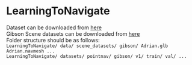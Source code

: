 # LearningToNavigate

Dataset can be downloaded from [here](https://dl.fbaipublicfiles.com/habitat/data/datasets/pointnav/gibson/v1/pointnav_gibson_v1.zip) </br>
Gibson Scene datasets can be downloaded from [here](https://docs.google.com/forms/d/e/1FAIpQLScWlx5Z1DM1M-wTSXaa6zV8lTFkPmTHW1LqMsoCBDWsTDjBkQ/viewform)
</br>
Folder structure should be as follows:</br>
`LearningToNavigate/
  data/
    scene_datasets/
      gibson/
        Adrian.glb
        Adrian.navmesh
        ...`
  </br>
  `LearningToNavigate/
    datasets/
      pointnav/
        gibson/
           v1/
            train/
            val/
            ...
`
